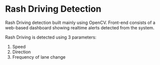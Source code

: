 # Rash Driving Detection
Rash Driving detection built mainly using OpenCV. Front-end consists of a web-based dashboard showing realtime alerts detected from the system.

Rash Driving is detected using 3 parameters:
1. Speed
2. Direction
3. Frequency of lane change
